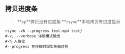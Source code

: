 ## 拷贝进度条

> **```cp```**拷贝没有进度条
> **```rsync```**本地拷贝有进度显示

```
rsync -vh --progress test.mp4 test/
#-v, --verbose 详细模式输出 
#-h 人性化
#--progress 在传输时现实传输过程
```
